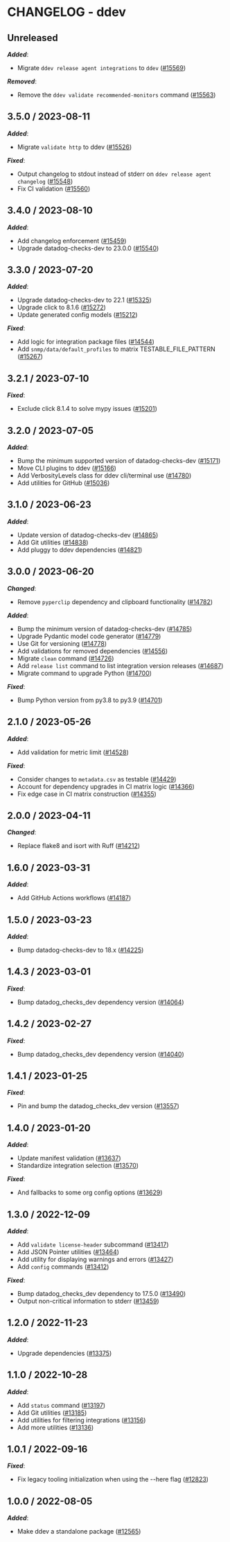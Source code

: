 # CHANGELOG - ddev

## Unreleased

***Added***:

* Migrate `ddev release agent integrations` to `ddev` ([#15569](https://github.com/DataDog/integrations-core/pull/15569))

***Removed***:
 
* Remove the `ddev validate recommended-monitors` command ([#15563](https://github.com/DataDog/integrations-core/pull/15563))

## 3.5.0 / 2023-08-11

***Added***:

* Migrate `validate http` to ddev ([#15526](https://github.com/DataDog/integrations-core/pull/15526))

***Fixed***:

* Output changelog to stdout instead of stderr on `ddev release agent changelog` ([#15548](https://github.com/DataDog/integrations-core/pull/15548))
* Fix CI validation ([#15560](https://github.com/DataDog/integrations-core/pull/15560))

## 3.4.0 / 2023-08-10

***Added***:

* Add changelog enforcement ([#15459](https://github.com/DataDog/integrations-core/pull/15459))
* Upgrade datadog-checks-dev to 23.0.0 ([#15540](https://github.com/DataDog/integrations-core/pull/15540))

## 3.3.0 / 2023-07-20

***Added***:

* Upgrade datadog-checks-dev to 22.1 ([#15325](https://github.com/DataDog/integrations-core/pull/15325))
* Upgrade click to 8.1.6 ([#15272](https://github.com/DataDog/integrations-core/pull/15272))
* Update generated config models ([#15212](https://github.com/DataDog/integrations-core/pull/15212))

***Fixed***:

* Add logic for integration package files ([#14544](https://github.com/DataDog/integrations-core/pull/14544))
* Add `snmp/data/default_profiles` to matrix TESTABLE_FILE_PATTERN ([#15267](https://github.com/DataDog/integrations-core/pull/15267))

## 3.2.1 / 2023-07-10

***Fixed***:

* Exclude click 8.1.4 to solve mypy issues ([#15201](https://github.com/DataDog/integrations-core/pull/15201))

## 3.2.0 / 2023-07-05

***Added***:

* Bump the minimum supported version of datadog-checks-dev ([#15171](https://github.com/DataDog/integrations-core/pull/15171))
* Move CLI plugins to ddev ([#15166](https://github.com/DataDog/integrations-core/pull/15166))
* Add VerbosityLevels class for ddev cli/terminal use ([#14780](https://github.com/DataDog/integrations-core/pull/14780))
* Add utilities for GitHub ([#15036](https://github.com/DataDog/integrations-core/pull/15036))

## 3.1.0 / 2023-06-23

***Added***:

* Update version of datadog-checks-dev ([#14865](https://github.com/DataDog/integrations-core/pull/14865))
* Add Git utilities ([#14838](https://github.com/DataDog/integrations-core/pull/14838))
* Add pluggy to ddev dependencies ([#14821](https://github.com/DataDog/integrations-core/pull/14821))

## 3.0.0 / 2023-06-20

***Changed***:

* Remove `pyperclip` dependency and clipboard functionality ([#14782](https://github.com/DataDog/integrations-core/pull/14782))

***Added***:

* Bump the minimum version of datadog-checks-dev ([#14785](https://github.com/DataDog/integrations-core/pull/14785))
* Upgrade Pydantic model code generator ([#14779](https://github.com/DataDog/integrations-core/pull/14779))
* Use Git for versioning ([#14778](https://github.com/DataDog/integrations-core/pull/14778))
* Add validations for removed dependencies ([#14556](https://github.com/DataDog/integrations-core/pull/14556))
* Migrate `clean` command ([#14726](https://github.com/DataDog/integrations-core/pull/14726))
* Add `release list` command to list integration version releases ([#14687](https://github.com/DataDog/integrations-core/pull/14687))
* Migrate command to upgrade Python ([#14700](https://github.com/DataDog/integrations-core/pull/14700))

***Fixed***:

* Bump Python version from py3.8 to py3.9 ([#14701](https://github.com/DataDog/integrations-core/pull/14701))

## 2.1.0 / 2023-05-26

***Added***:

* Add validation for metric limit ([#14528](https://github.com/DataDog/integrations-core/pull/14528))

***Fixed***:

* Consider changes to `metadata.csv` as testable ([#14429](https://github.com/DataDog/integrations-core/pull/14429))
* Account for dependency upgrades in CI matrix logic ([#14366](https://github.com/DataDog/integrations-core/pull/14366))
* Fix edge case in CI matrix construction ([#14355](https://github.com/DataDog/integrations-core/pull/14355))

## 2.0.0 / 2023-04-11

***Changed***:

* Replace flake8 and isort with Ruff ([#14212](https://github.com/DataDog/integrations-core/pull/14212))

## 1.6.0 / 2023-03-31

***Added***:

* Add GitHub Actions workflows ([#14187](https://github.com/DataDog/integrations-core/pull/14187))

## 1.5.0 / 2023-03-23

***Added***:

* Bump datadog-checks-dev to 18.x ([#14225](https://github.com/DataDog/integrations-core/pull/14225))

## 1.4.3 / 2023-03-01

***Fixed***:

* Bump datadog_checks_dev dependency version ([#14064](https://github.com/DataDog/integrations-core/pull/14064))

## 1.4.2 / 2023-02-27

***Fixed***:

* Bump datadog_checks_dev dependency version ([#14040](https://github.com/DataDog/integrations-core/pull/14040))

## 1.4.1 / 2023-01-25

***Fixed***:

* Pin and bump the datadog_checks_dev version ([#13557](https://github.com/DataDog/integrations-core/pull/13557))

## 1.4.0 / 2023-01-20

***Added***:

* Update manifest validation ([#13637](https://github.com/DataDog/integrations-core/pull/13637))
* Standardize integration selection ([#13570](https://github.com/DataDog/integrations-core/pull/13570))

***Fixed***:

* And fallbacks to some org config options ([#13629](https://github.com/DataDog/integrations-core/pull/13629))

## 1.3.0 / 2022-12-09

***Added***:

* Add `validate license-header` subcommand ([#13417](https://github.com/DataDog/integrations-core/pull/13417))
* Add JSON Pointer utilities ([#13464](https://github.com/DataDog/integrations-core/pull/13464))
* Add utility for displaying warnings and errors ([#13427](https://github.com/DataDog/integrations-core/pull/13427))
* Add `config` commands ([#13412](https://github.com/DataDog/integrations-core/pull/13412))

***Fixed***:

* Bump datadog_checks_dev dependency to 17.5.0 ([#13490](https://github.com/DataDog/integrations-core/pull/13490))
* Output non-critical information to stderr ([#13459](https://github.com/DataDog/integrations-core/pull/13459))

## 1.2.0 / 2022-11-23

***Added***:

* Upgrade dependencies ([#13375](https://github.com/DataDog/integrations-core/pull/13375))

## 1.1.0 / 2022-10-28

***Added***:

* Add `status` command ([#13197](https://github.com/DataDog/integrations-core/pull/13197))
* Add Git utilities ([#13185](https://github.com/DataDog/integrations-core/pull/13185))
* Add utilities for filtering integrations ([#13156](https://github.com/DataDog/integrations-core/pull/13156))
* Add more utilities ([#13136](https://github.com/DataDog/integrations-core/pull/13136))

## 1.0.1 / 2022-09-16

***Fixed***:

* Fix legacy tooling initialization when using the --here flag ([#12823](https://github.com/DataDog/integrations-core/pull/12823))

## 1.0.0 / 2022-08-05

***Added***:

* Make ddev a standalone package ([#12565](https://github.com/DataDog/integrations-core/pull/12565))
